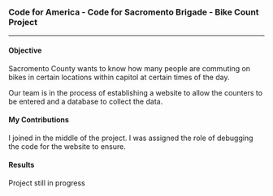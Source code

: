 ### Code for America - Code for Sacromento Brigade - Bike Count Project
***

#### Objective

Sacromento County wants to know how many people are commuting on bikes in certain locations within capitol at certain times of the day.

Our team is in the process of establishing a website to allow the counters to be entered and a database to collect the data.

#### My Contributions

I joined in the middle of the project. I was assigned the role of debugging the code for the website to ensure. 

#### Results

Project still in progress
